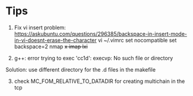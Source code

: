 # Tips
1. Fix vi insert problem: https://askubuntu.com/questions/296385/backspace-in-insert-mode-in-vi-doesnt-erase-the-character
vi  ~/.vimrc
set nocompatible
set backspace=2
nmap <Ctrl-V><Del> x
imap <Ctrl-V><Del> <Ctrl-V><Esc>lxi

2. g++: error trying to exec 'cc1d': execvp: No such file or directory

Solution: use different directory for the .d files in the makefile 
  
3. check MC_FOM_RELATIVE_TO_DATADIR for creating multichain in the tcp   
